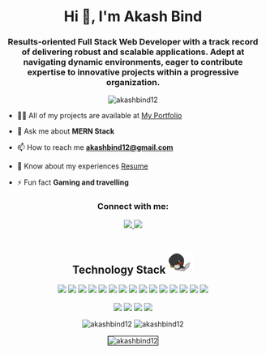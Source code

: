 <!--<img src="https://user-images.githubusercontent.com/97519781/165378050-f81bf1f6-2be1-4a04-a11d-314a7628e58f.png"  width="100%" height="170" /> -->

<h1 align="center">Hi 👋, I'm Akash Bind</h1>
<!-- <img src ="https://c.tenor.com/RIqgagpV8NwAAAAC/akash-network-decloud.gif" align="right" width="200" height="200" /> -->
<h3 align="center">Results-oriented Full Stack Web Developer with a track record of delivering robust and scalable applications. Adept at navigating dynamic environments, eager to contribute expertise to innovative projects within a progressive organization.</h3>

<p border="1px solid Red" align="center"> <img src="https://komarev.com/ghpvc/?username=akashbind12&label=Profile%20views&color=0e75b6&style=flat" alt="akashbind12" /> </p>

- 👨‍💻 All of my projects are available at [My Portfolio](https://akashbind12-portfolio.vercel.app/)

- 💬 Ask me about **MERN Stack**

- 📫 How to reach me **akashbind12@gmail.com**

- 📄 Know about my experiences [Resume](https://drive.google.com/file/d/1y7xauEmCT7vds2d9aKb746Q9k_6N7_KZ/view?usp=drive_link)

- ⚡ Fun fact **Gaming and travelling**

<h3 align="center">Connect with me:</h3>

</p>

<div align="center" >

 <a href="https://www.linkedin.com/in/akashbind12">
    <img src="https://img.shields.io/badge/linkedin-%230077B5.svg?&style=for-the-badge&logo=linkedin&logoColor=white" />
</a>
 
<a href="">
    <img src="https://img.shields.io/badge/Twitter-1DA1F2?style=for-the-badge&logo=twitter&logoColor=white" />
</a>
</div>

<h1></h1>
<p align="center">
  <h2 align="center">Technology Stack  <img src="https://github.com/Vaman93/Vaman93/blob/main/image/laptop.gif" width="50"></h2>
<div align="center">
   <img src="https://img.shields.io/badge/-HTML-c58545?style=for-the-badge&logo=html5&logoColor=c58545&labelColor=282828">
   <img src="https://img.shields.io/badge/-CSS-d1a01f?style=for-the-badge&logo=css3&logoColor=d1a01f&labelColor=282828">
   <img src="https://img.shields.io/badge/JavaScript-F7DF1E?style=for-the-badge&logo=javascript&logoColor=d1a01f&labelColor=282828">
   <img src="https://img.shields.io/badge/React-20232A?style=for-the-badge&logo=react&logoColor=61DAFB&labelColor=282828">
   <img src="https://img.shields.io/badge/Redux-593D88?style=for-the-badge&logo=redux&logoColor=white"/>
   <img src="https://img.shields.io/badge/-Vue.js-d1a01f?style=for-the-badge&logo=vue3&logoColor=d1a01f&labelColor=282828">
   <img src="https://img.shields.io/badge/Node.js-43853D?style=for-the-badge&logo=node.js&logoColor=d1a01f&labelColor=282828">
   <img src="https://img.shields.io/badge/Express.js-404D59?style=for-the-badge&logo=express&logoColor=d1a01f&labelColor=282828">
   <img src="https://img.shields.io/badge/MongoDB-4EA94B?style=for-the-badge&logo=mongodb&logoColor=white">
   <img src="https://img.shields.io/badge/-Mongoose-c58545?style=for-the-badge&logo=mongoose5&logoColor=c58545&labelColor=282828">
   <img src="https://img.shields.io/badge/-MySQL-c58545?style=for-the-badge&logo=mysql&logoColor=c58545&labelColor=282828">
   <img src="https://img.shields.io/badge/Sequelize-20232A?style=for-the-badge&logo=sequelize&logoColor=61DAFB&labelColor=282828">
   <img src="https://img.shields.io/badge/vuetify.js-43853D?style=for-the-badge&logo=vuetify&logoColor=d1a01f&labelColor=282828">
   <img src="https://img.shields.io/badge/Material--UI-0081CB?style=for-the-badge&logo=materialui&logoColor=white"/>
   <img src="https://img.shields.io/badge/-ChakraUI-d1a01f?style=for-the-badge&logo=chakraui3&logoColor=d1a01f&labelColor=282828">
  </br>
    </br>
  <img src="https://img.shields.io/badge/GitHub-100000?style=for-the-badge&logo=github&logoColor=white"/>
  <img src="https://img.shields.io/badge/Postman-430098?style=for-the-badge&logo=postman&logoColor=white"/>
  <img src="https://img.shields.io/badge/Netlify-00C7B7?style=for-the-badge&logo=netlify&logoColor=whit"/>
  <img src="https://img.shields.io/badge/Heroku-430098?style=for-the-badge&logo=heroku&logoColor=white"/>
  
</div>
</p>

<div align="center" >
<img  width="48%" height="300px" src="https://github-readme-stats.vercel.app/api/top-langs?username=akashbind12&show_icons=true&locale=en&layout=compact" alt="akashbind12" />
<img width="48%" height="300px" src="https://github-readme-stats.vercel.app/api?username=akashbind12&show_icons=true&locale=en" alt="akashbind12" />
</div>

<p align="center"margin-top="0px" ><img border="1px solid red" align="center" margin="auto" width="450px"  src="https://github-readme-streak-stats.herokuapp.com/?user=akashbind12&" alt="akashbind12" /></p>

